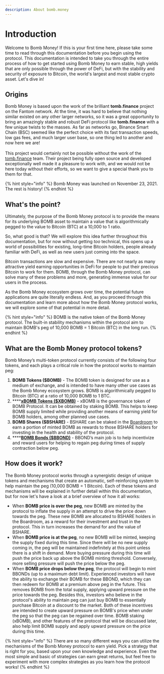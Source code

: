 ```yaml
---
description: About bomb.money
---
```


# Introduction

Welcome to Bomb Money! If this is your first time here, please take some time to read through this documentation before you begin using the protocol. This documentation is intended to take you through the entire process of how to get started using Bomb Money to earn stable, high yields that are only possible through the power of DeFi, but with the stability and security of exposure to Bitcoin, the world's largest and most stable crypto asset. Let's dive in!

## Origins

Bomb Money is based upon the work of the brilliant **tomb.finance** project on the Fantom network. At the time, it was hard to believe that nothing similar existed on any other larger networks, so it was a great opportunity to bring an amazingly stable and robust DeFi protocol like **tomb.finance** with a few unique twists to the masses. As far as networks go, Binance Smart Chain (BSC) seemed like the perfect choice with its fast transaction speeds, low gas fees, and much larger user base, so one thing led to another and now here we are!\
\
This project would certainly not be possible without the work of the [tomb.finance](https://tomb.finance) team. Their project being fully open source and developed exceptionally well made it a pleasure to work with, and we would not be here today without their efforts, so we want to give a special thank you to them for that.

{% hint style="info" %}
Bomb Money was launched on November 23, 2021. The rest is history!&#x20;
{% endhint %}

## What's the point?

Ultimately, the purpose of the Bomb Money protocol is to provide the means for its underlying BOMB asset to maintain a value that is algorithmically pegged to the value to Bitcoin (BTC) at a 10,000 to 1 ratio.

So, what good is that? We will explore this idea further throughout this documentation, but for now without getting _too_ technical, this opens up a world of possibilities for existing, long-time Bitcoin holders, people already familiar with DeFi, as well as new users just coming into the space.

Bitcoin transactions are slow and expensive. There are not nearly as many attractive yield earning opportunities in DeFi for people to put their precious Bitcoin to work for them. BOMB, through the Bomb Money protocol, can solve many of these problems and more, generating immense value for our users in the process.

As the Bomb Money ecosystem grows over time, the potential future applications are quite literally endless. And, as you proceed through this documentation and learn more about how the Bomb Money protocol works, we will explore some of that potential in more detail.

{% hint style="info" %}
BOMB is the native token of the Bomb Money protocol. The built-in stability mechanisms within the protocol aim to maintain BOMB's peg of 10,000 BOMB = 1 Bitcoin (BTC) in the long run.
{% endhint %}

## What are the Bomb Money protocol tokens?&#x20;

Bomb Money’s multi-token protocol currently consists of the following four tokens, and each plays a critical role in how the protocol works to maintain peg:

1. **BOMB Tokens ($BOMB)** - The BOMB token is designed for use as a medium of exchange, and is intended to have many other use cases as the Bomb Money ecosystem grows. BOMB is algorithmically pegged to Bitcoin (BTC) at a ratio of 10,000 BOMB to 1 BTC.
2. ****[**xBOMB Tokens ($XBOMB)**](protocol/xbomb-bomb-staking.md) - xBOMB is the governance token of BOMB Protocol. It can be obtained by staking BOMB. This helps to keep BOMB supply limited while providing another means of earning yield for BOMB holders, among other planned use cases.
3. **BOMB Shares ($BSHARE)** - BSHARE can be staked in the [Boardroom](protocol/boardroom.md) to earn a portion of minted BOMB as rewards to those BSHARE holders for investing in the health and stability of the protocol.
4. ****[**BOMB Bonds ($BBOND)**](protocol/bonds-mechanism.md) - BBOND’s main job is to help incentivize and reward users for helping to regain peg during times of supply contraction below peg.

## How does it work?

The Bomb Money protocol works through a synergistic design of unique tokens and mechanisms that create an automatic, self-reinforcing system to help maintain the peg (10,000 BOMB = 1 Bitcoin). Each of these tokens and mechanisms will be explained in further detail within this documentation, but for now let's have a look at a brief overview of how it all works:

* When **BOMB price is over the peg**, new BOMB are minted by the protocol to inflate the supply in an attempt to drive the price down towards the peg. These new BOMB are allocated to BSHARE holders in the Boardroom, as a reward for their investment and trust in the protocol. This in turn increases the demand for and the value of BSHARE.
* When **BOMB price is at the peg**, no new BOMB will be minted, keeping the supply fixed during this time. Since there will be no new supply coming in, the peg will be maintained indefinitely at this point unless there is a shift in demand. More buying pressure during this time will push the price back up above the BOMB minting threshold. Conversely, more selling pressure will push the price below the peg.
* When **BOMB price drops below the peg**, the protocol will begin to mint BBONDs (up to a maximum debt limit). Experienced investors will have the ability to exchange their BOMB for these BBOND, which they can then redeem for BOMB at a premium above peg in the future. This removes BOMB from the total supply, applying upward pressure on the price towards the peg. Besides this, investors who believe in the protocol's ability to maintain peg can just buy BOMB to essentially purchase Bitcoin at a discount to the market. Both of these incentives are intended to create upward pressure on BOMB's price when under the peg so that the peg can be regained over time. BOMB staking (xBOMB), and other features of the protocol that will be discussed later, also help limit BOMB supply and apply upward pressure on the price during this time.

{% hint style="info" %}
There are so many different ways you can utilize the mechanisms of the Bomb Money protocol to earn yield. Pick a strategy that is right for you, based upon your own knowledge and experience. Even the most simple and basic of strategies can earn great returns, but feel free to experiment with more complex strategies as you learn how the protocol works!
{% endhint %}
